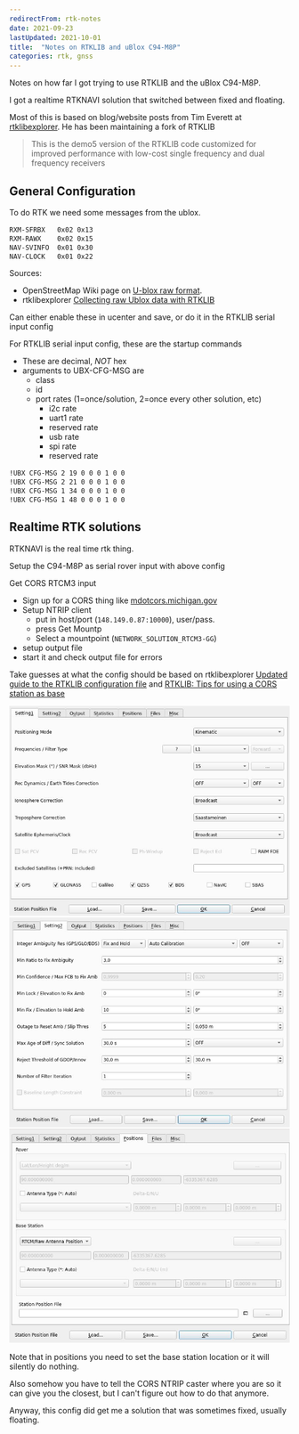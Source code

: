 ```yaml
---
redirectFrom: rtk-notes
date: 2021-09-23
lastUpdated: 2021-10-01
title:  "Notes on RTKLIB and uBlox C94-M8P"
categories: rtk, gnss
---
```


Notes on how far I got trying to use RTKLIB and the uBlox C94-M8P.

I got a realtime RTKNAVI solution that switched between fixed and floating.



Most of this is based on blog/website posts from Tim Everett at [rtklibexplorer](https://rtklibexplorer.wordpress.com/).
He has been maintaining a fork of RTKLIB
> This is the demo5 version of the RTKLIB code customized for improved performance with low-cost single frequency and dual frequency receivers


## General Configuration
To do RTK we need some messages from the ublox.
```
RXM-SFRBX   0x02 0x13
RXM-RAWX    0x02 0x15
NAV-SVINFO  0x01 0x30
NAV-CLOCK   0x01 0x22
```
Sources:
* OpenStreetMap Wiki page on [U-blox raw format](https://wiki.openstreetmap.org/wiki/U-blox_raw_format#U-BLOX-M8).
* rtklibexplorer [Collecting raw Ublox data with RTKLIB](https://rtklibexplorer.wordpress.com/2016/02/03/collecting-raw-gps-data-with-rtklib/)

Can either enable these in ucenter and save, or do it in the RTKLIB serial input config

For RTKLIB serial input config, these are the startup commands
* These are decimal, *NOT* hex
* arguments to UBX-CFG-MSG are
  * class
  * id
  * port rates (1=once/solution, 2=once every other solution, etc)
    * i2c rate
    * uart1 rate
    * reserved rate
    * usb rate
    * spi rate
    * reserved rate

```
!UBX CFG-MSG 2 19 0 0 0 1 0 0
!UBX CFG-MSG 2 21 0 0 0 1 0 0
!UBX CFG-MSG 1 34 0 0 0 1 0 0
!UBX CFG-MSG 1 48 0 0 0 1 0 0
```

## Realtime RTK solutions
RTKNAVI is the real time rtk thing.

Setup the C94-M8P as serial rover input with above config

Get CORS RTCM3 input
* Sign up for a CORS thing like [mdotcors.michigan.gov](https://mdotcors.michigan.gov)
* Setup NTRIP client
  * put in host/port (`148.149.0.87:10000`), user/pass.
  * press Get Mountp
  * Select a mountpoint (`NETWORK_SOLUTION_RTCM3-GG`)
* setup output file
* start it and check output file for errors

Take guesses at what the config should be based on rtklibexplorer
[Updated guide to the RTKLIB configuration file](https://rtklibexplorer.wordpress.com/2018/11/27/updated-guide-to-the-rtklib-configuration-file/)
and
[RTKLIB: Tips for using a CORS station as base](https://rtklibexplorer.wordpress.com/2020/02/05/rtklib-tips-for-using-a-cors-station-as-base/)

![settings page](/assets/pages/rtk-notes/Setting1.png)
![settings page](/assets/pages/rtk-notes/Setting2.png)
![settings page](/assets/pages/rtk-notes/Positions.png)

Note that in positions you need to set the base station location or it will silently do nothing.

Also somehow you have to tell the CORS NTRIP caster where you are so it can give
you the closest, but I can't figure out how to do that anymore.

Anyway, this config did get me a solution that was sometimes fixed, usually floating.
